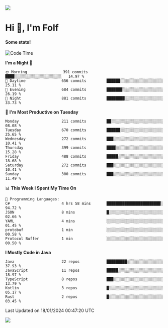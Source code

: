 <img src="https://komarev.com/ghpvc/?username=itsfolf"/>
<h1>Hi 👋, I'm Folf</h1>


#### Some stats!
<!--START_SECTION:waka-->
![Code Time](http://img.shields.io/badge/Code%20Time-2%2C094%20hrs%2020%20mins-blue)

**I'm a Night 🦉** 

```text
🌞 Morning                391 commits         ████░░░░░░░░░░░░░░░░░░░░░   14.97 % 
🌆 Daytime                656 commits         ██████░░░░░░░░░░░░░░░░░░░   25.11 % 
🌃 Evening                684 commits         ███████░░░░░░░░░░░░░░░░░░   26.19 % 
🌙 Night                  881 commits         ████████░░░░░░░░░░░░░░░░░   33.73 % 
```
📅 **I'm Most Productive on Tuesday** 

```text
Monday                   211 commits         ██░░░░░░░░░░░░░░░░░░░░░░░   08.08 % 
Tuesday                  670 commits         ██████░░░░░░░░░░░░░░░░░░░   25.65 % 
Wednesday                272 commits         ███░░░░░░░░░░░░░░░░░░░░░░   10.41 % 
Thursday                 399 commits         ████░░░░░░░░░░░░░░░░░░░░░   15.28 % 
Friday                   488 commits         █████░░░░░░░░░░░░░░░░░░░░   18.68 % 
Saturday                 272 commits         ███░░░░░░░░░░░░░░░░░░░░░░   10.41 % 
Sunday                   300 commits         ███░░░░░░░░░░░░░░░░░░░░░░   11.49 % 
```


📊 **This Week I Spent My Time On** 

```text
💬 Programming Languages: 
C#                       4 hrs 58 mins       ████████████████████████░   94.72 % 
JSON                     8 mins              █░░░░░░░░░░░░░░░░░░░░░░░░   02.66 % 
YAML                     4 mins              ░░░░░░░░░░░░░░░░░░░░░░░░░   01.45 % 
protobuf                 1 min               ░░░░░░░░░░░░░░░░░░░░░░░░░   00.58 % 
Protocol Buffer          1 min               ░░░░░░░░░░░░░░░░░░░░░░░░░   00.50 % 
```

**I Mostly Code in Java** 

```text
Java                     22 repos            █████████░░░░░░░░░░░░░░░░   37.93 % 
JavaScript               11 repos            █████░░░░░░░░░░░░░░░░░░░░   18.97 % 
TypeScript               8 repos             ███░░░░░░░░░░░░░░░░░░░░░░   13.79 % 
Kotlin                   3 repos             █░░░░░░░░░░░░░░░░░░░░░░░░   05.17 % 
Rust                     2 repos             █░░░░░░░░░░░░░░░░░░░░░░░░   03.45 % 
```




 Last Updated on 18/01/2024 00:47:20 UTC
<!--END_SECTION:waka-->
<a src="https://discord.com/users/1090088995976925305"><img src="https://lanyard-profile-readme.vercel.app/api/1090088995976925305"/></a></td> 
